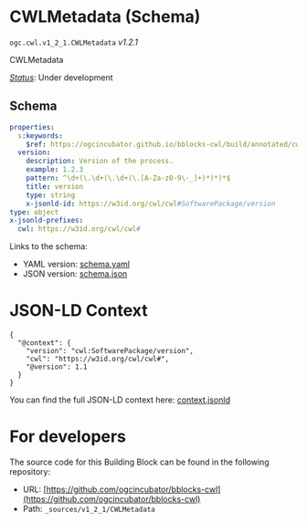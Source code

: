 
# CWLMetadata (Schema)

`ogc.cwl.v1_2_1.CWLMetadata` *v1.2.1*

CWLMetadata

[*Status*](http://www.opengis.net/def/status): Under development

## Schema

```yaml
properties:
  s:keywords:
    $ref: https://ogcincubator.github.io/bblocks-cwl/build/annotated/cwl/v1_2_1/CWLKeywordList/schema.yaml
  version:
    description: Version of the process.
    example: 1.2.3
    pattern: ^\d+(\.\d+(\.\d+(\.[A-Za-z0-9\-_]+)*)*)*$
    title: version
    type: string
    x-jsonld-id: https://w3id.org/cwl/cwl#SoftwarePackage/version
type: object
x-jsonld-prefixes:
  cwl: https://w3id.org/cwl/cwl#

```

Links to the schema:

* YAML version: [schema.yaml](https://ogcincubator.github.io/bblocks-cwl/build/annotated/cwl/v1_2_1/CWLMetadata/schema.json)
* JSON version: [schema.json](https://ogcincubator.github.io/bblocks-cwl/build/annotated/cwl/v1_2_1/CWLMetadata/schema.yaml)


# JSON-LD Context

```jsonld
{
  "@context": {
    "version": "cwl:SoftwarePackage/version",
    "cwl": "https://w3id.org/cwl/cwl#",
    "@version": 1.1
  }
}
```

You can find the full JSON-LD context here:
[context.jsonld](https://ogcincubator.github.io/bblocks-cwl/build/annotated/cwl/v1_2_1/CWLMetadata/context.jsonld)


# For developers

The source code for this Building Block can be found in the following repository:

* URL: [https://github.com/ogcincubator/bblocks-cwl](https://github.com/ogcincubator/bblocks-cwl)
* Path: `_sources/v1_2_1/CWLMetadata`

